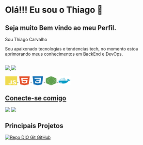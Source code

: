 <div>
    <h1> Olá!!! Eu sou o Thiago 👋 </h1>
    <h2> Seja muito Bem vindo ao meu Perfil.</h2>
    <p> Sou Thiago Carvalho </p>
    <p> Sou apaixonado tecnologias e tendencias tech, no momento estou aprimorando meus conhecimentos em BackEnd e DevOps. </p>
</div>

##

 <div>
  <a href="https://github.com/ThiaSilva">
  <img height="180em" src="https://github-readme-stats.vercel.app/api?username=ThiaSilva&show_icons=true&theme=dark&include_all_commits=true&count_private=true"/>
  <img height="180em" src="https://github-readme-stats.vercel.app/api/top-langs/?username=ThiaSilva&layout=compact&langs_count=16&theme=dark"/>
</div>
    
<div style="display: inline_block"><br>
  <img align="center" alt="Thia-Js" height="30" width="40" src="https://raw.githubusercontent.com/devicons/devicon/master/icons/javascript/javascript-plain.svg">
  <img align="center" alt="Thia-Js" height="30" width="40" src="https://raw.githubusercontent.com/devicons/devicon/master/icons/html5/html5-plain.svg">
  <img align="center" alt="Thia-Js" height="30" width="40" src="https://raw.githubusercontent.com/devicons/devicon/master/icons/css3/css3-plain.svg">
    <img align="center" alt="Thia-Js" height="30" width="40" src="https://raw.githubusercontent.com/devicons/devicon/master/icons/nodejs/nodejs-plain.svg">
    <img align="center" alt="Thia-Js" height="30" width="40" src="https://raw.githubusercontent.com/devicons/devicon/master/icons/docker/docker-plain.svg">
</div>
  
  ##

  <h2>Conecte-se comigo</h2>
<div> 
  <a href = "mailto:carvalhot527@gmail.com"><img src="https://img.shields.io/badge/-Gmail-%23333?style=for-the-badge&logo=gmail&logoColor=white" target="_blank"></a>
  <a href="https://www.linkedin.com/in/thiago-carvalho/" target="_blank"><img src="https://img.shields.io/badge/-LinkedIn-%230077B5?style=for-the-badge&logo=linkedin&logoColor=white" target="_blank"></a> 
</div>

## 

## Principais Projetos
[![Repo DIO Git GitHub](https://github-readme-stats.vercel.app/api/pin/?username=elidianaandrade&repo=dio-lab-open-source&bg_color=000&border_color=30A3DC&show_icons=true&icon_color=30A3DC&title_color=E94D5F&text_color=FFF)](https://github.com/elidianaandrade/dio-lab-open-source)
